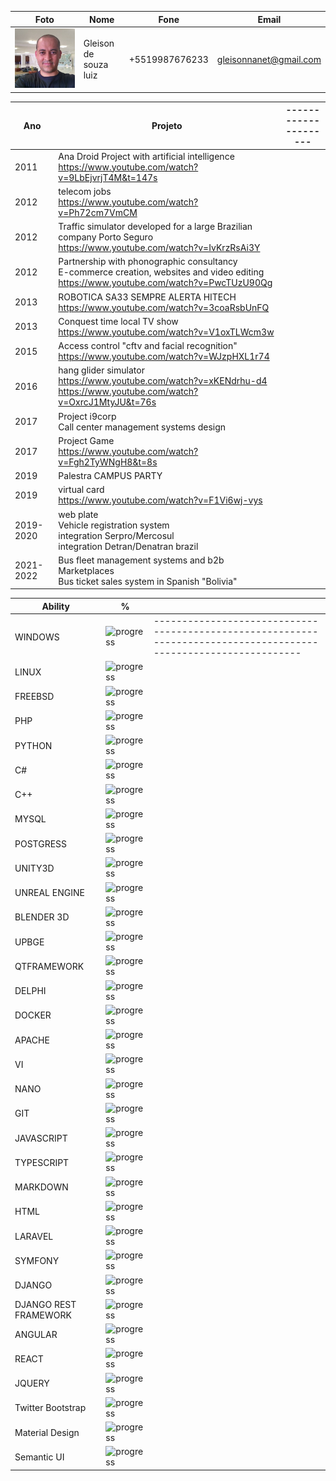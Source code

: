 
| Foto  | Nome                  | Fone              | Email                   |
|-------|-----------------------|-------------------|-------------------------|
|  ![Gleison de souza luiz](./gleison.jpg)  | Gleison de souza luiz | +5519987676233    | gleisonnanet@gmail.com  |



| Ano  | Projeto                                            | --------------------- |
|------|----------------------------------------------------| ------------------------------- |
| 2011 |   Ana Droid Project with artificial intelligence<br> https://www.youtube.com/watch?v=9LbEjvrjT4M&t=147s |  |
| 2012 |   telecom jobs  <br> https://www.youtube.com/watch?v=Ph72cm7VmCM | |
| 2012 | Traffic simulator developed for a large Brazilian company Porto Seguro <br> https://www.youtube.com/watch?v=IvKrzRsAi3Y | |
| 2012 | Partnership with phonographic consultancy  <br>E-commerce creation, websites and video editing https://www.youtube.com/watch?v=PwcTUzU90Qg | |
|2013|ROBOTICA SA33 SEMPRE ALERTA HITECH   <br> https://www.youtube.com/watch?v=3coaRsbUnFQ | |
|2013|Conquest time local TV show <br> https://www.youtube.com/watch?v=V1oxTLWcm3w | |
|2015| Access control "cftv and facial recognition" <br> https://www.youtube.com/watch?v=WJzpHXL1r74 |  |
|2016 | hang glider simulator <br> https://www.youtube.com/watch?v=xKENdrhu-d4 <br> https://www.youtube.com/watch?v=OxrcJ1MtyJU&t=76s | |
|2017 | Project i9corp <br> Call center management systems design  | |
|2017 | Project Game <br> https://www.youtube.com/watch?v=Fgh2TyWNgH8&t=8s | |
|2019 | Palestra CAMPUS PARTY |  |
|2019 |virtual card <br> https://www.youtube.com/watch?v=F1Vi6wj-vys |  |
|2019-2020| web plate  <br>Vehicle registration system <br> integration Serpro/Mercosul <br> integration Detran/Denatran brazil | |
|2021-2022 | Bus fleet management systems and b2b Marketplaces  <br> Bus ticket sales system in Spanish "Bolivia" |  |



|Ability| % ||
|--| ---------------------------------------------------------------------------------------------- |--|
|WINDOWS| ![progress](https://progress-bar.dev/80/ "progresso")|-----------------------------------------------------------------------------------------------------------------|
|LINUX|  ![progress](https://progress-bar.dev/90/ "progresso")||
|FREEBSD|  ![progress](https://progress-bar.dev/70/ "progresso") ||
|PHP|  ![progress](https://progress-bar.dev/70/ "progresso")||
|PYTHON|  ![progress](https://progress-bar.dev/70/ "progresso") ||
|C#|  ![progress](https://progress-bar.dev/70/ "progresso") ||
|C++| ![progress](https://progress-bar.dev/40/ "progresso") ||
|MYSQL|  ![progress](https://progress-bar.dev/50/ "progresso") ||
|POSTGRESS|  ![progress](https://progress-bar.dev/50/ "progresso") ||
|UNITY3D|  ![progress](https://progress-bar.dev/80/ "progresso") ||
|UNREAL ENGINE|  ![progress](https://progress-bar.dev/80/ "progresso") ||
|BLENDER 3D|  ![progress](https://progress-bar.dev/90/ "progresso") ||
|UPBGE|  ![progress](https://progress-bar.dev/95/ "progresso")||
|QTFRAMEWORK|  ![progress](https://progress-bar.dev/60/ "progresso")||
|DELPHI|  ![progress](https://progress-bar.dev/60/ "progresso") ||
|DOCKER|  ![progress](https://progress-bar.dev/50/ "progresso")||
|APACHE|  ![progress](https://progress-bar.dev/50/ "progresso") ||
|VI|  ![progress](https://progress-bar.dev/5/ "progresso") ||
|NANO|  ![progress](https://progress-bar.dev/60/ "progresso") ||
|GIT|  ![progress](https://progress-bar.dev/70/ "progresso") ||
|JAVASCRIPT|  ![progress](https://progress-bar.dev/80/ "progresso") ||
|TYPESCRIPT|  ![progress](https://progress-bar.dev/80/ "progresso")||
|MARKDOWN|  ![progress](https://progress-bar.dev/30/ "progresso")||
|HTML|  ![progress](https://progress-bar.dev/90/ "progresso")||
|LARAVEL|  ![progress](https://progress-bar.dev/70/ "progresso")||
|SYMFONY |  ![progress](https://progress-bar.dev/80/ "progresso")||
|DJANGO |  ![progress](https://progress-bar.dev/70/ "progresso")||
|DJANGO REST FRAMEWORK |  ![progress](https://progress-bar.dev/90/ "progresso")||
|ANGULAR |  ![progress](https://progress-bar.dev/90/ "progresso")||
|REACT |  ![progress](https://progress-bar.dev/70/ "progresso")||
|JQUERY |  ![progress](https://progress-bar.dev/60/ "progresso")||
|Twitter Bootstrap |  ![progress](https://progress-bar.dev/60/ "progresso")||
|Material Design |  ![progress](https://progress-bar.dev/60/ "progresso")||
|Semantic UI |  ![progress](https://progress-bar.dev/60/ "progresso")||
 
 
 
 
 



